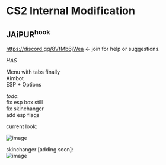 # __**CS2 Internal Modification**__   

 ## JAiPUR<sup>hook</sup>

https://discord.gg/8VfMb6jWea  <- join for help or suggestions. 

*HAS*    
  
Menu with tabs finally  
Aimbot  
ESP + Options   


       
*todo*:  
fix esp box still  
fix skinchanger  
add esp flags




current look:  

![image](https://github.com/user-attachments/assets/b6826ef2-469b-4885-9fc0-6522d66d2abe)   

skinchanger [adding soon]:  
![image](https://github.com/user-attachments/assets/ff2eb499-a05a-43de-8f02-233824154312)




